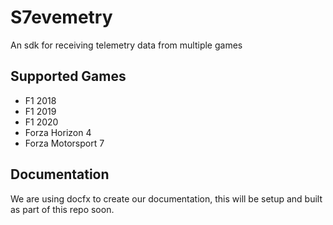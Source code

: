 # S7evemetry
An sdk for receiving telemetry data from multiple games

## Supported Games
 - F1 2018
 - F1 2019
 - F1 2020
 - Forza Horizon 4
 - Forza Motorsport 7

## Documentation

We are using docfx to create our documentation, this will be setup and built as part of this repo soon.

